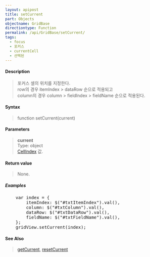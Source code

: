 ```yaml
---
layout: apipost
title: setCurrent
part: Objects
objectname: GridBase
directiontype: Function
permalink: /api/GridBase/setCurrent/
tags:
  - focus
  - 포커스
  - currentCell
  - 선택된
---
```



#### Description

> 포커스 셀의 위치를 지정한다.  
> row의 경우 itemIndex > dataRow 순으로 적용되고  
> column의 경우 column > fieldIndex > fieldName 순으로 적용된다.  

#### Syntax

> function setCurrent(current)

#### Parameters

> **current**  
> Type: object  
> [CellIndex](/api/types/CellIndex/) 값.

#### Return value

> None.

##### Examples 

<pre class="prettyprint">
    var index = {
        itemIndex: $("#txtItemIndex").val(),
        column: $("#txtColumn").val(),
        dataRow: $("#txtDataRow").val(),
        fieldName: $("#txtFieldName").val(),
    };
    gridView.setCurrent(index);
</pre>

#### See Also
> [getCurrent](/api/GridBase/getCurrent), [resetCurrent](/api/GridBase/resetCurrent)